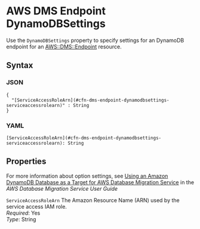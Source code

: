 # AWS DMS Endpoint DynamoDBSettings<a name="aws-properties-dms-endpoint-dynamodbsettings"></a>

Use the `DynamoDBSettings` property to specify settings for an DynamoDB endpoint for an [AWS::DMS::Endpoint](aws-resource-dms-endpoint.md) resource\.

## Syntax<a name="w13ab1c21c10d102c17c19b5"></a>

### JSON<a name="aws-properties-dms-endpoint-dynamodbsettings-syntax.json"></a>

```
{
  "[ServiceAccessRoleArn](#cfn-dms-endpoint-dynamodbsettings-serviceaccessrolearn)" : String
}
```

### YAML<a name="aws-properties-dms-endpoint-dynamodbsettings-syntax.yaml"></a>

```
[ServiceAccessRoleArn](#cfn-dms-endpoint-dynamodbsettings-serviceaccessrolearn): String
```

## Properties<a name="w13ab1c21c10d102c17c19b7"></a>

For more information about option settings, see [Using an Amazon DynamoDB Database as a Target for AWS Database Migration Service](https://docs.aws.amazon.com/dms/latest/userguide/CHAP_Target.DynamoDB.html) in the *AWS Database Migration Service User Guide*

`ServiceAccessRoleArn`  <a name="cfn-dms-endpoint-dynamodbsettings-serviceaccessrolearn"></a>
The Amazon Resource Name \(ARN\) used by the service access IAM role\.  
*Required*: Yes  
*Type*: String